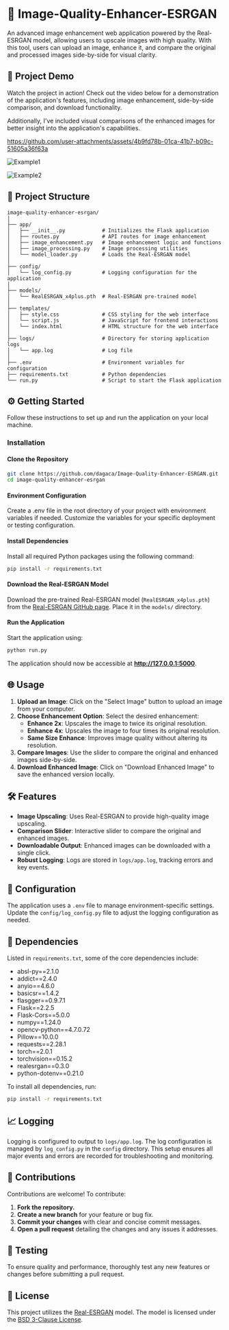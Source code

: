 # 🌟 Image-Quality-Enhancer-ESRGAN

An advanced image enhancement web application powered by the Real-ESRGAN model, allowing users to upscale images with high quality. With this tool, users can upload an image, enhance it, and compare the original and processed images side-by-side for visual clarity. 

## 🎥 Project Demo

Watch the project in action! Check out the video below for a demonstration of the application's features, including image enhancement, side-by-side comparison, and download functionality.

Additionally, I've included visual comparisons of the enhanced images for better insight into the application's capabilities.

https://github.com/user-attachments/assets/4b9fd78b-01ca-41b7-b09c-51605a36f63a

![Example1](https://github.com/user-attachments/assets/06238e9f-0fa0-456b-b8f5-2ef69cf380e8)

![Example2](https://github.com/user-attachments/assets/5492a7b8-5299-4014-a1f9-faeb673c36b6)


## 📁 Project Structure

```plaintext
image-quality-enhancer-esrgan/
│
├── app/
│   ├── __init__.py            # Initializes the Flask application
│   ├── routes.py              # API routes for image enhancement
│   ├── image_enhancement.py   # Image enhancement logic and functions
│   ├── image_processing.py    # Image processing utilities
│   └── model_loader.py        # Loads the Real-ESRGAN model
│
├── config/
│   └── log_config.py          # Logging configuration for the application
│
├── models/
│   └── RealESRGAN_x4plus.pth  # Real-ESRGAN pre-trained model
│
├── templates/
│   ├── style.css              # CSS styling for the web interface
│   └── script.js              # JavaScript for frontend interactions
│   └── index.html             # HTML structure for the web interface
│
├── logs/                      # Directory for storing application logs
│   └── app.log                # Log file
│
├── .env                       # Environment variables for configuration
├── requirements.txt           # Python dependencies
└── run.py                     # Script to start the Flask application
```

## ⚙️ Getting Started

Follow these instructions to set up and run the application on your local machine.

### Installation

#### Clone the Repository

```bash
git clone https://github.com/dagaca/Image-Quality-Enhancer-ESRGAN.git
cd image-quality-enhancer-esrgan
```

#### Environment Configuration

Create a .env file in the root directory of your project with environment variables if needed. Customize the variables for your specific deployment or testing configuration.

#### Install Dependencies

Install all required Python packages using the following command:

```bash
pip install -r requirements.txt
```

#### Download the Real-ESRGAN Model

Download the pre-trained Real-ESRGAN model (`RealESRGAN_x4plus.pth`) from the [Real-ESRGAN GitHub page](https://github.com/xinntao/Real-ESRGAN). Place it in the `models/` directory.

#### Run the Application

Start the application using:

```bash
python run.py
```

The application should now be accessible at **http://127.0.0.1:5000**.

## 🌐 Usage

1. **Upload an Image**: Click on the "Select Image" button to upload an image from your computer.
2. **Choose Enhancement Option**: Select the desired enhancement:
   - **Enhance 2x**: Upscales the image to twice its original resolution.
   - **Enhance 4x**: Upscales the image to four times its original resolution.
   - **Same Size Enhance**: Improves image quality without altering its resolution.
3. **Compare Images**: Use the slider to compare the original and enhanced images side-by-side.
4. **Download Enhanced Image**: Click on "Download Enhanced Image" to save the enhanced version locally.

## 🛠️ Features

- **Image Upscaling**: Uses Real-ESRGAN to provide high-quality image upscaling.
- **Comparison Slider**: Interactive slider to compare the original and enhanced images.
- **Downloadable Output**: Enhanced images can be downloaded with a single click.
- **Robust Logging**: Logs are stored in `logs/app.log`, tracking errors and key events.

## 🔧 Configuration

The application uses a `.env` file to manage environment-specific settings. Update the `config/log_config.py` file to adjust the logging configuration as needed.

## 📝 Dependencies

Listed in `requirements.txt`, some of the core dependencies include:

- absl-py==2.1.0
- addict==2.4.0
- anyio==4.6.0
- basicsr==1.4.2
- flasgger==0.9.7.1
- Flask==2.2.5
- Flask-Cors==5.0.0
- numpy==1.24.0
- opencv-python==4.7.0.72
- Pillow==10.0.0
- requests==2.28.1
- torch==2.0.1
- torchvision==0.15.2
- realesrgan==0.3.0
- python-dotenv==0.21.0

To install all dependencies, run:

```bash
pip install -r requirements.txt
```

## 📈 Logging

Logging is configured to output to `logs/app.log`. The log configuration is managed by `log_config.py` in the `config` directory. This setup ensures all major events and errors are recorded for troubleshooting and monitoring.

## 🤝 Contributions

Contributions are welcome! To contribute:

1. **Fork the repository.**
2. **Create a new branch** for your feature or bug fix.
3. **Commit your changes** with clear and concise commit messages.
4. **Open a pull request** detailing the changes and any issues it addresses.

## 🧪 Testing

To ensure quality and performance, thoroughly test any new features or changes before submitting a pull request.

## 📄 License

This project utilizes the [Real-ESRGAN](https://github.com/xinntao/Real-ESRGAN) model. The model is licensed under the [BSD 3-Clause License](https://opensource.org/licenses/BSD-3-Clause).
